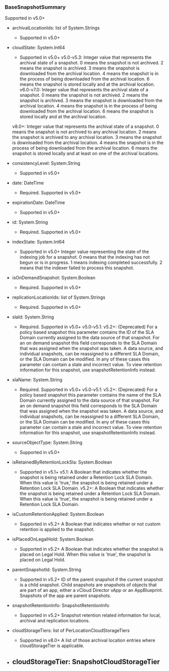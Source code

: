 ### BaseSnapshotSummary
Supported in v5.0+

- archivalLocationIds: list of System.Strings
  - Supported in v5.0+
- cloudState: System.Int64
  - Supported in v5.0+
  v5.0-v5.3: Integer value that represents the archival state of a snapshot. 0 means the snapshot is not archived. 2 means the snapshot is archived. 3 means the snapshot is downloaded from the archival location. 4 means the snapshot is in the process of being downloaded from the archival location. 6 means the snapshot is stored locally and at the archival location.
  v6.0-v7.0: Integer value that represents the archival state of a snapshot. 0 means the snapshot is not archived. 2 means the snapshot is archived. 3 means the snapshot is downloaded from the archival location. 4 means the snapshot is in the process of being downloaded from the archival location. 6 means the snapshot is stored locally and at the archival location.
  
  v8.0+: Integer value that represents the archival state of a snapshot. 0 means the snapshot is not archived to any archival location. 2 means the snapshot is archived to any archival location. 3 means the snapshot is downloaded from the archival location. 4 means the snapshot is in the process of being downloaded from the archival location. 6 means the snapshot is stored locally and at least on one of the archival locations.
- consistencyLevel: System.String
  - Supported in v5.0+
- date: DateTime
  - Required. Supported in v5.0+
- expirationDate: DateTime
  - Supported in v5.0+
- id: System.String
  - Required. Supported in v5.0+
- indexState: System.Int64
  - Supported in v5.0+
  Integer value representing the state of the indexing job for a snapshot. 0 means that the indexing has not begun or is in progress. 1 means indexing completed successfully. 2 means that the indexer failed to process this snapshot.
- isOnDemandSnapshot: System.Boolean
  - Required. Supported in v5.0+
- replicationLocationIds: list of System.Strings
  - Required. Supported in v5.0+
- slaId: System.String
  - Required. Supported in v5.0+
  v5.0-v5.1: 
  v5.2+: (Deprecated) For a policy based snapshot this parameter contains the ID of the SLA Domain currently assigned to the data source of that snapshot. For an on demand snapshot this field corresponds to the SLA Domain that was assigned when the snapshot was taken. A data source, and individual snapshots, can be reassigned to a different SLA Domain, or the SLA Domain can be modified. In any of these cases this parameter can contain a stale and incorrect value. To view retention information for this snapshot, use snapshotRetentionInfo instead.
- slaName: System.String
  - Required. Supported in v5.0+
  v5.0-v5.1: 
  v5.2+: (Deprecated) For a policy based snapshot this parameter contains the name of the SLA Domain currently assigned to the data source of that snapshot. For an on demand snapshot this field corresponds to the SLA Domain that was assigned when the snapshot was taken. A data source, and individual snapshots, can be reassigned to a different SLA Domain, or the SLA Domain can be modified. In any of these cases this parameter can contain a stale and incorrect value. To view retention information for this snapshot, use snapshotRetentionInfo instead.
- sourceObjectType: System.String
  - Supported in v5.0+
- isRetainedByRetentionLockSla: System.Boolean
  - Supported in v5.1+
  v5.1: A Boolean that indicates whether the snapshot is being retained under a Retention Lock SLA Domain. When this value is 'true,' the snapshot is being retained under a Retention Lock SLA Domain.
  v5.2+: A Boolean that indicates whether the snapshot is being retained under a Retention Lock SLA Domain. When this value is 'true', the snapshot is being retained under a Retention Lock SLA Domain.
- isCustomRetentionApplied: System.Boolean
  - Supported in v5.2+
  A Boolean that indicates whether or not custom retention is applied to the snapshot.
- isPlacedOnLegalHold: System.Boolean
  - Supported in v5.2+
  A Boolean that indicates whether the snapshot is placed on Legal Hold. When this value is 'true', the snapshot is placed on Legal Hold.
- parentSnapshotId: System.String
  - Supported in v5.2+
  ID of the parent snapshot if the current snapshot is a child snapshot. Child snapshots are snapshots of objects that are part of an app, either a vCloud Director vApp or an AppBlueprint. Snapshots of the app are parent snapshots.
- snapshotRetentionInfo: SnapshotRetentionInfo
  - Supported in v5.2+
  Snapshot retention related information for local, archival and replication locations.
- cloudStorageTiers: list of PerLocationCloudStorageTiers
  - Supported in v8.0+
  A list of those archival location entries where cloudStorageTier is applicable.
- cloudStorageTier: SnapshotCloudStorageTier
  - 
